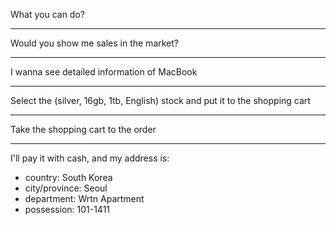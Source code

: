 What you can do?

-------------

Would you show me sales in the market?

-------------

I wanna see detailed information of MacBook

-------------

Select the (silver, 16gb, 1tb, English) stock and put it to the shopping cart

-------------

Take the shopping cart to the order

-------------

I'll pay it with cash, and my address is:

  - country: South Korea
  - city/province: Seoul
  - department: Wrtn Apartment
  - possession: 101-1411
